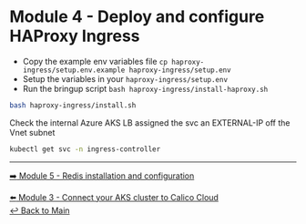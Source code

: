 # Module 4 - Deploy and configure HAProxy Ingress

- Copy the example env variables file ```cp haproxy-ingress/setup.env.example haproxy-ingress/setup.env```
- Setup the variables in your ```haproxy-ingress/setup.env```
- Run the bringup script ```bash haproxy-ingress/install-haproxy.sh```

```bash
bash haproxy-ingress/install.sh
```

Check the internal Azure AKS LB assigned the svc an EXTERNAL-IP off the Vnet subnet

```bash
kubectl get svc -n ingress-controller
```

---

[:arrow_right: Module 5 - Redis installation and configuration](/modules/module-05-redis.md)  <br>

[:arrow_left:  Module 3 - Connect your AKS cluster to Calico Cloud](/modules/module-03-connect-calicocloud.md)  
[:leftwards_arrow_with_hook: Back to Main](/README.md)